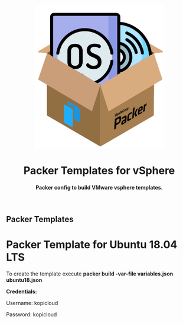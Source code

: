 <div align="center">
    <img src="packerosbox.png" alt="logo" width="350px" style="margin-top: 1em">
    <h1>Packer Templates for vSphere</h1>
    <h4>Packer config to build VMware vsphere templates.</h4>
</div><br>

## Packer Templates

# Packer Template for Ubuntu 18.04 LTS

To create the template execute **packer build -var-file variables.json ubuntu18.json** 

**Credentials:**

Username: kopicloud

Password: kopicloud
